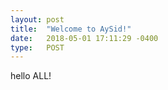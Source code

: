```yaml
---
layout: post
title:  "Welcome to AySid!"
date:   2018-05-01 17:11:29 -0400
type:   POST
---
```

hello ALL!

